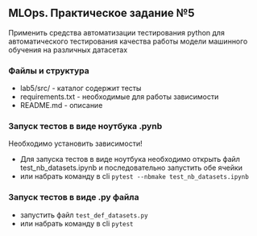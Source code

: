 ## MLOps. Практическое задание №5

Применить средства автоматизации тестирования python для автоматического тестирования качества работы модели машинного
обучения на различных датасетах

### Файлы и структура

- lab5/src/ - каталог содержит тесты
- requirements.txt - необходимые для работы зависимости
- README.md - описание

### Запуск тестов в виде ноутбука .pynb
Необходимо установить зависимости!

- Для запуска тестов в виде ноутбука необходимо открыть файл test_nb_datasets.ipynb и последовательно запустить обе
  ячейки
- или набрать команду в cli `pytest --nbmake test_nb_datasets.ipynb`

### Запуск тестов в виде .py файла

- запустить файл `test_def_datasets.py`
- или набрать команду в cli `pytest`